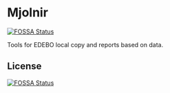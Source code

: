 # Mjolnir
[![FOSSA Status](https://app.fossa.io/api/projects/git%2Bgithub.com%2Ficcknu%2FMjolnir.svg?type=shield)](https://app.fossa.io/projects/git%2Bgithub.com%2Ficcknu%2FMjolnir?ref=badge_shield)

Tools for EDEBO local copy and reports based on data.


## License
[![FOSSA Status](https://app.fossa.io/api/projects/git%2Bgithub.com%2Ficcknu%2FMjolnir.svg?type=large)](https://app.fossa.io/projects/git%2Bgithub.com%2Ficcknu%2FMjolnir?ref=badge_large)